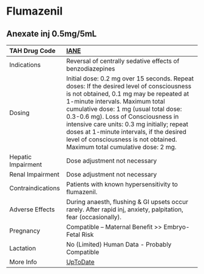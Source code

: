 # Flumazenil

## Anexate inj 0.5mg/5mL

| TAH Drug Code      | [IANE](https://www.tahsda.org.tw/drugs/hissearch.php?drug_code=IANE)                                                                                                                                                                                                                                                                                                                                                          |
|:-------------------|:------------------------------------------------------------------------------------------------------------------------------------------------------------------------------------------------------------------------------------------------------------------------------------------------------------------------------------------------------------------------------------------------------------------------------|
| Indications        | Reversal of centrally sedative effects of benzodiazepines                                                                                                                                                                                                                                                                                                                                                                     |
| Dosing             | Initial dose: 0.2 mg over 15 seconds. Repeat doses: If the desired level of consciousness is not obtained, 0.1 mg may be repeated at 1-minute intervals. Maximum total cumulative dose: 1 mg (usual total dose: 0.3-0.6 mg). Loss of Consciousness in intensive care units: 0.3 mg initially; repeat doses at 1-minute intervals, if the desired level of consciousness is not obtained. Maximum total cumulative dose: 2 mg. |
| Hepatic Impairment | Dose adjustment not necessary                                                                                                                                                                                                                                                                                                                                                                                                 |
| Renal Impairment   | Dose adjustment not necessary                                                                                                                                                                                                                                                                                                                                                                                                 |
| Contraindications  | Patients with known hypersensitivity to flumazenil.                                                                                                                                                                                                                                                                                                                                                                           |
| Adverse Effects    | During anaesth, flushing & GI upsets occur rarely. After rapid inj, anxiety, palpitation, fear (occasionally).                                                                                                                                                                                                                                                                                                                |
| Pregnancy          | Compatible – Maternal Benefit >> Embryo-Fetal Risk                                                                                                                                                                                                                                                                                                                                                                            |
| Lactation          | No (Limited) Human Data - Probably Compatible                                                                                                                                                                                                                                                                                                                                                                                 |
| More Info          | [UpToDate](https://www.uptodate.com/contents/flumazenil-drug-information)                                                                                                                                                                                                                                                                                                                                                     |

